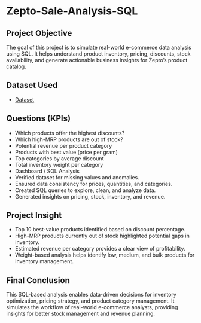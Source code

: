 # Zepto-Sale-Analysis-SQL
## Project Objective
The goal of this project is to simulate real-world e-commerce data analysis using SQL. It helps understand product inventory, pricing, discounts, stock availability, and generate actionable business insights for Zepto’s product catalog.

## Dataset Used
- <a href="https://www.kaggle.com/datasets/palvinder2006/zepto-inventory-dataset/data?select=zepto_v2.csv">Dataset</a>

## Questions (KPIs)
- Which products offer the highest discounts?
- Which high-MRP products are out of stock?
- Potential revenue per product category
- Products with best value (price per gram)
- Top categories by average discount
- Total inventory weight per category
- Dashboard / SQL Analysis
- Verified dataset for missing values and anomalies.
- Ensured data consistency for prices, quantities, and categories.
- Created SQL queries to explore, clean, and analyze data.
- Generated insights on pricing, stock, inventory, and revenue.

## Project Insight
- Top 10 best-value products identified based on discount percentage.
- High-MRP products currently out of stock highlighted potential gaps in inventory.
- Estimated revenue per category provides a clear view of profitability.
- Weight-based analysis helps identify low, medium, and bulk products for inventory management.

## Final Conclusion
This SQL-based analysis enables data-driven decisions for inventory optimization, pricing strategy, and product category management. It simulates the workflow of real-world e-commerce analysts, providing insights for better stock management and revenue planning.
